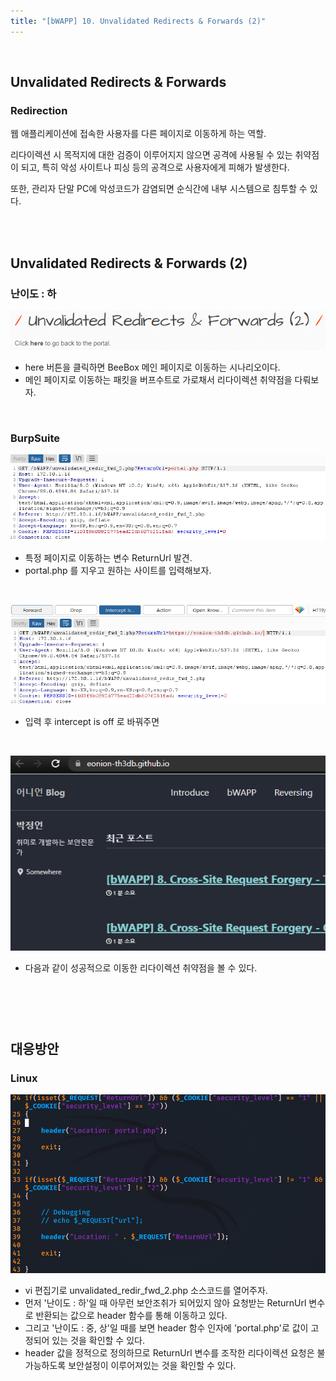 ```yaml
---
title: "[bWAPP] 10. Unvalidated Redirects & Forwards (2)"
---
```


<br>

## Unvalidated Redirects & Forwards

### Redirection

웹 애플리케이션에 접속한 사용자를 다른 페이지로 이동하게 하는 역할.

리다이렉션 시 목적지에 대한 검증이 이루어지지 않으면 공격에 사용될 수 있는 취약점이 되고, 특히 악성 사이트나 피싱 등의 공격으로 사용자에게 피해가 발생한다.

또한, 관리자 단말 PC에 악성코드가 감염되면 순식간에 내부 시스템으로 침투할 수 있다.

<br><br>

## Unvalidated Redirects & Forwards (2)

### 난이도 : 하

![image-20220328172218189](https://raw.githubusercontent.com/EONION-TH3DB/image_repo/main/img/image-20220328172218189.png)

- here 버튼을 클릭하면 BeeBox 메인 페이지로 이동하는 시나리오이다.
- 메인 페이지로 이동하는 패킷을 버프수트로 가로채서 리다이렉션 취약점을 다뤄보자.

<br>

### BurpSuite

![image-20220328172534055](https://raw.githubusercontent.com/EONION-TH3DB/image_repo/main/img/image-20220328172534055.png)

- 특정 페이지로 이동하는 변수 ReturnUrl 발견.
- portal.php 를 지우고 원하는 사이트를 입력해보자.

<br>

![image-20220328172643756](https://raw.githubusercontent.com/EONION-TH3DB/image_repo/main/img/image-20220328172643756.png)

- 입력 후 intercept is off 로 바꿔주면

<br>

![image-20220328172715144](https://raw.githubusercontent.com/EONION-TH3DB/image_repo/main/img/image-20220328172715144.png)

- 다음과 같이 성공적으로 이동한 리다이렉션 취약점을 볼 수 있다.

<br>

### <br>

## 대응방안

### Linux

![image-20220328172910681](https://raw.githubusercontent.com/EONION-TH3DB/image_repo/main/img/image-20220328172910681.png)

- vi 편집기로 unvalidated_redir_fwd_2.php 소스코드를 열어주자.
- 먼저 '난이도 : 하'일 때 아무런 보안조취가 되어있지 않아 요청받는 ReturnUrl 변수로 반환되는 값으로 header 함수를 통해 이동하고 있다.
- 그리고 '난이도 : 중, 상'일 때를 보면 header 함수 인자에  'portal.php'로 값이 고정되어 있는 것을 확인할 수 있다.
- header 값을 정적으로 정의하므로 ReturnUrl 변수를 조작한 리다이렉션 요청은 불가능하도록 보안설정이 이루어져있는 것을 확인할 수 있다.